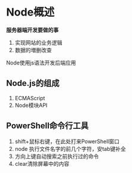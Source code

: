 #  Node概述

**服务器端开发要做的事**

1.   实现网站的业务逻辑
2. 数据的増删改查

Node使用js语法开发后端应用

##  Node.js的组成

1. ECMAScript
2. Node模块API

##  PowerShell命令行工具

1. shift+鼠标右键，在此处打来PowerShell窗口
2. node 执行文件名字的前几个字符，安tab键补全
3. 方向上键自动搜索之前执行过的命令
4. clear清除屏幕中的内容





 
